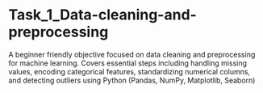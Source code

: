 # Task_1_Data-cleaning-and-preprocessing
A beginner friendly objective focused on data cleaning and preprocessing for machine learning. Covers essential steps including handling missing values, encoding categorical features, standardizing numerical columns, and detecting outliers using Python (Pandas, NumPy, Matplotlib, Seaborn)
